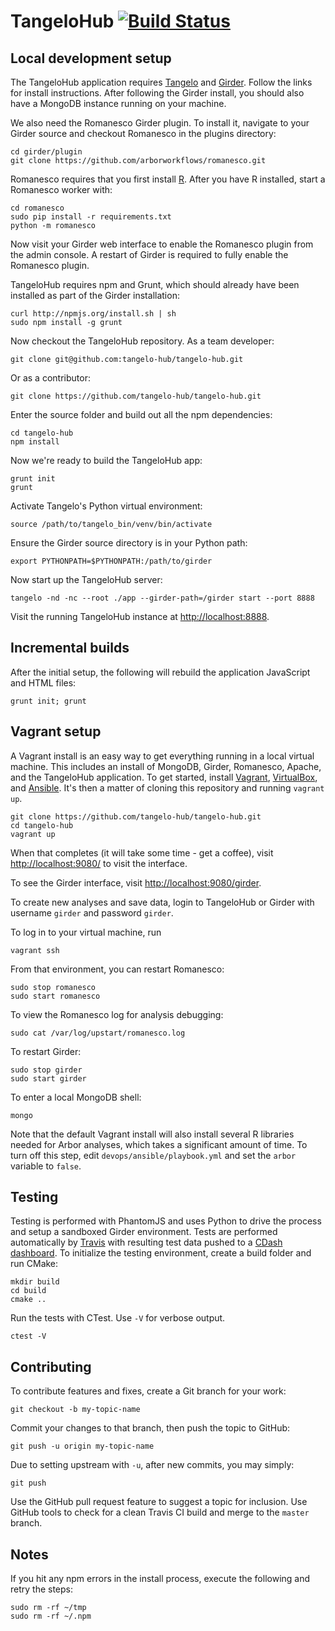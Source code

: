TangeloHub [![Build Status](https://travis-ci.org/tangelo-hub/tangelo-hub.png?branch=master)](https://travis-ci.org/tangelo-hub/tangelo-hub)
===========

## Local development setup

The TangeloHub application requires [Tangelo](http://tangelo.readthedocs.org/en/latest/installation.html) and [Girder](http://girder.readthedocs.org/en/latest/installation.html). Follow the links for install instructions. After following the Girder install, you should also have a MongoDB instance running on your machine.

We also need the Romanesco Girder plugin. To install it, navigate to your Girder source and checkout Romanesco in the plugins directory:

    cd girder/plugin
    git clone https://github.com/arborworkflows/romanesco.git

Romanesco requires that you first install [R](http://www.r-project.org/). After you have R installed, start a Romanesco worker with:

    cd romanesco
    sudo pip install -r requirements.txt
    python -m romanesco

Now visit your Girder web interface to enable the Romanesco plugin from the admin console. A restart of Girder is required to fully enable the Romanesco plugin.

TangeloHub requires npm and Grunt, which should already have been installed as part of the Girder installation:

    curl http://npmjs.org/install.sh | sh
    sudo npm install -g grunt

Now checkout the TangeloHub repository. As a team developer:

    git clone git@github.com:tangelo-hub/tangelo-hub.git

Or as a contributor:

    git clone https://github.com/tangelo-hub/tangelo-hub.git

Enter the source folder and build out all the npm dependencies:

    cd tangelo-hub
    npm install

Now we're ready to build the TangeloHub app:

    grunt init
    grunt

Activate Tangelo's Python virtual environment:

    source /path/to/tangelo_bin/venv/bin/activate

Ensure the Girder source directory is in your Python path:

    export PYTHONPATH=$PYTHONPATH:/path/to/girder

Now start up the TangeloHub server:

    tangelo -nd -nc --root ./app --girder-path=/girder start --port 8888

Visit the running TangeloHub instance at [http://localhost:8888](http://localhost:8888).

## Incremental builds

After the initial setup, the following will rebuild the application JavaScript and HTML files:

    grunt init; grunt

## Vagrant setup

A Vagrant install is an easy way to get everything running in a local virtual machine. This includes an install of MongoDB, Girder, Romanesco, Apache, and the TangeloHub application. To get started, install [Vagrant](http://www.vagrantup.com/), [VirtualBox](https://www.virtualbox.org/), and [Ansible](http://docs.ansible.com/intro_installation.html). It's then a matter of cloning this repository and running `vagrant up`.

```
git clone https://github.com/tangelo-hub/tangelo-hub.git
cd tangelo-hub
vagrant up
```

When that completes (it will take some time - get a coffee), visit [http://localhost:9080/](http://localhost:9080/) to visit the interface.

To see the Girder interface, visit [http://localhost:9080/girder](http://localhost:9080/girder).

To create new analyses and save data, login to TangeloHub or Girder with username `girder` and password `girder`.

To log in to your virtual machine, run

```
vagrant ssh
```

From that environment, you can restart Romanesco:

```
sudo stop romanesco
sudo start romanesco
```

To view the Romanesco log for analysis debugging:

```
sudo cat /var/log/upstart/romanesco.log
```

To restart Girder:

```
sudo stop girder
sudo start girder
```

To enter a local MongoDB shell:

```
mongo
```

Note that the default Vagrant install will also install several R libraries needed for Arbor analyses, which takes a significant amount of time. To turn off this step, edit `devops/ansible/playbook.yml` and set the `arbor` variable to `false`.

## Testing

Testing is performed with PhantomJS and uses Python to drive the process and setup a sandboxed Girder environment. Tests are performed automatically by [Travis](https://travis-ci.org/tangelo-hub/tangelo-hub) with resulting test data pushed to a [CDash dashboard](http://my.cdash.org/index.php?project=Tangelo+Hub). To initialize the testing environment, create a build folder and run CMake:

    mkdir build
    cd build
    cmake ..

Run the tests with CTest. Use `-V` for verbose output.

    ctest -V

## Contributing

To contribute features and fixes, create a Git branch for your work:

    git checkout -b my-topic-name

Commit your changes to that branch, then push the topic to GitHub:

    git push -u origin my-topic-name

Due to setting upstream with `-u`, after new commits, you may simply:

    git push

Use the GitHub pull request feature to suggest a topic for inclusion. Use GitHub tools to check for a clean Travis CI build and merge to the `master` branch.

## Notes

If you hit any npm errors in the install process, execute the following and retry the steps:

    sudo rm -rf ~/tmp
    sudo rm -rf ~/.npm
